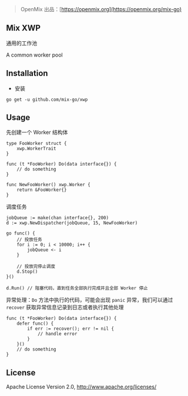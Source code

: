 > OpenMix 出品：[https://openmix.org](https://openmix.org/mix-go)

## Mix XWP

通用的工作池

A common worker pool

## Installation

- 安装

```
go get -u github.com/mix-go/xwp
```

## Usage

先创建一个 Worker 结构体

~~~
type FooWorker struct {
    xwp.WorkerTrait
}

func (t *FooWorker) Do(data interface{}) {
    // do something
}

func NewFooWorker() xwp.Worker {
    return &FooWorker{}
}
~~~

调度任务

~~~
jobQueue := make(chan interface{}, 200)
d := xwp.NewDispatcher(jobQueue, 15, NewFooWorker)

go func() {
    // 投放任务
    for i := 0; i < 10000; i++ {
        jobQueue <- i
    }

    // 投放完停止调度
    d.Stop()
}()

d.Run() // 阻塞代码，直到任务全部执行完成并且全部 Worker 停止
~~~

异常处理：`Do` 方法中执行的代码，可能会出现 `panic` 异常，我们可以通过 `recover` 获取异常信息记录到日志或者执行其他处理

~~~
func (t *FooWorker) Do(data interface{}) {
    defer func() {
        if err := recover(); err != nil {
            // handle error
        }
    }()
    // do something
}
~~~

## License

Apache License Version 2.0, http://www.apache.org/licenses/
